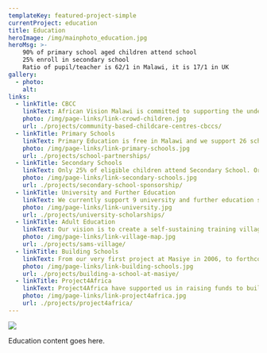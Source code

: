 ```yaml
---
templateKey: featured-project-simple
currentProject: education
title: Education
heroImage: /img/mainphoto_education.jpg
heroMsg: >-
    90% of primary school aged children attend school
    25% enroll in secondary school
    Ratio of pupil/teacher is 62/1 in Malawi, it is 17/1 in UK
gallery:
  - photo: 
    alt: 
links:
  - linkTitle: CBCC
    linkText: African Vision Malawi is committed to supporting the under 5's and have set up 9 Community Based Childcare Centres (CBCC) to date.    
    photo: /img/page-links/link-crowd-children.jpg
    url: ./projects/community-based-childcare-centres-cbccs/
  - linkTitle: Primary Schools
    linkText: Primary Education is free in Malawi and we support 26 schools in our area. Since African Vision Malawi started we have 18 of them partnered with schools in UK.
    photo: /img/page-links/link-primary-schools.jpg
    url: ./projects/school-partnerships/
  - linkTitle: Secondary Schools
    linkText: Only 25% of eligible children attend Secondary School. Orphans and ultra-poor are unable to go, although they may have received a place. They cannot afford the fees. We support 10 pupils per year and in 2015/16 are supporting 42 students.
    photo: /img/page-links/link-secondary-schools.jpg
    url: ./projects/secondary-school-sponsorship/
  - linkTitle: University and Further Education
    linkText: We currently support 9 university and further education students, who are studying nursing, teaching, journalism and languages.
    photo: /img/page-links/link-university.jpg
    url: ./projects/university-scholarships/
  - linkTitle: Adult Education
    linkText: Our vision is to create a self-sustaining training village – Sam’s Village - on a 10 acre site in our area.
    photo: /img/page-links/link-village-map.jpg
    url: ./projects/sams-village/            
  - linkTitle: Building Schools
    linkText: From our very first project at Masiye in 2006, to forthcoming plans for Songwe, we have built a number of schools blocks and teachers' accommodation.
    photo: /img/page-links/link-building-schools.jpg
    url: ./projects/building-a-school-at-masiye/
  - linkTitle: Project4Africa
    linkText: Project4Africa have supported us in raising funds to build Namanyanga School a teachers house and a pre-school with feeding centre. Subsequently they have also funded the M'bang'ombe Maternity Unit.
    photo: /img/page-links/link-project4africa.jpg
    url: ./projects/project4africa/
---
```

![](https://res.cloudinary.com/african-vision-malawi/image/upload/v1551472964/sample.jpg)



Education content goes here.
